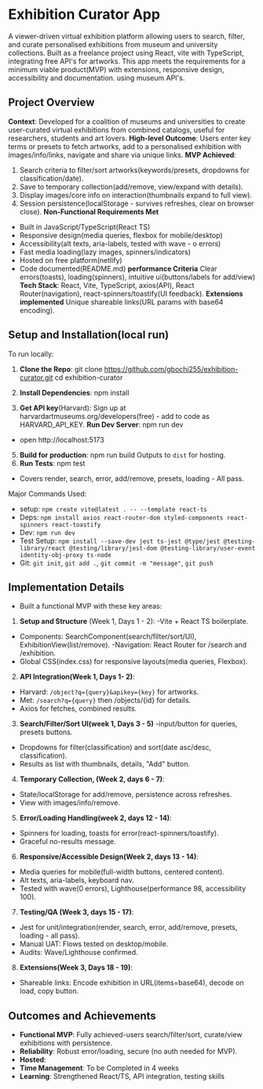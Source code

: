 # Exhibition Curator App 
 
 A viewer-driven virtual exhibition platform allowing users to search, filter, and curate personalised exhibitions from museum and university collections. Built as a freelance project using React, vite  with TypeScript, integrating free API's for artworks. This app meets the requirements for a minimum viable product(MVP) with extensions, responsive design, accessibility and documentation.  using museum API's.


 ## Project Overview
 **Context**: Developed for a coalition of museums and universities to create user-curated virtual exhibitions from combined catalogs, useful for researchers, students and art lovers.
 **High-level Outcome**: Users enter key terms or presets to fetch artworks, add to a personalised exhibition with images/info/links, navigate and share via unique links.
**MVP Achieved**:
 1. Search criteria to filter/sort artworks(keywords/presets, dropdowns for classification/date).
 2. Save to temporary collection(add/remove, view/expand with details).
 3. Display images/core info on interaction(thumbnails expand to full view).
 4. Session persistence(localStorage - survives refreshes, clear on browser close).
**Non-Functional Requirements Met**
 - Built in JavaScript/TypeScript(React TS)
- Responsive design(media queries, flexbox for mobile/desktop)
- Accessibility(alt texts, aria-labels, tested with wave - o errors)
- Fast media loading(lazy images, spinners/indicators)
- Hosted on free platform(netlify)
- Code documented(README.md)
**performance Criteria** Clear errors(toasts), loading(spinners), intuitive ui(buttons/labels for add/view)
**Tech Stack**: 
React, Vite, TypeScript, axios(API), React Router(navigation), react-spinners/toastify(UI feedback).
**Extensions implemented** Unique shareable links(URL params with base64 encoding).

## Setup and Installation(local run)
To run locally:
1. **Clone the Repo**:
git clone https://github.com/gbochi255/exhibition-curator.git
cd exhibition-curator

2. **Install Dependencies**:
npm install

3. **Get API key**(Harvard): Sign up at harvardartmuseums.org/developers(free) - add to code as HARVARD_API_KEY.
**Run Dev Server**:
npm run dev
- open http://localhost:5173
5. **Build for production**:
npm run build
Outputs to `dist` for hosting.
6. **Run Tests**:
npm test
- Covers render, search, error, add/remove, presets, loading - All pass.

Major Commands Used:
- setup: `npm create vite@latest . -- --template react-ts`
- Deps: `npm install axios react-router-dom styled-components react-spinners react-toastify`
- Dev: `npm run dev`
- Test Setup: `npm install --save-dev jest ts-jest @type/jest @testing-library/react @testing/library/jest-dom @testing-library/user-event identity-obj-proxy ts-node`
- Git: `git init`, `git add .`, `git commit -m "message"`, `git push`

## Implementation Details
- Built a functional MVP with these key areas:
1. **Setup and Structure** (Week 1, Days 1 - 2):
-Vite + React TS boilerplate.
- Components: SearchComponent(search/filter/sort/UI), ExhibitionView(list/remove).
-Navigation: React Router for /search and /exhibition.
- Global CSS(index.css) for responsive layouts(media queries, Flexbox).

2. **API Integration(Week 1, Days 1- 2)**:
- Harvard: `/object?q={query}&apikey={key}` for artworks.
- Met: `/search?q={query}` then /objects/{id} for details.
- Axios for fetches, combined results.

3. **Search/Filter/Sort UI(week 1, Days 3 - 5)**
-input/button for queries, presets buttons.
- Dropdowns for filter(classification) and sort(date asc/desc, classification).
- Results as list with thumbnails, details, "Add" button.

4. **Temporary Collection, (Week 2, days 6 - 7)**:
- State/localStorage for add/remove, persistence across refreshes.
- View with images/info/remove.

5. **Error/Loading Handling(week 2, days 12 - 14)**:
- Spinners for loading, toasts for error(react-spinners/toastify).
- Graceful no-results message.

6. **Responsive/Accessible Design(Week 2, days 13 - 14)**:
- Media queries for mobile(full-width buttons, centered content).
- Alt texts, aria-labels, keyboard nav.
- Tested with wave(0 errors), Lighthouse(performance 98, accessibility 100).

7. **Testing/QA (Week 3, days 15 - 17)**:
- Jest for unit/integration(render, search, error, add/remove, presets, loading - all pass).
- Manual UAT: Flows tested on desktop/mobile.
- Audits: Wave/Lighthouse confirmed.

8. **Extensions(Week 3, Days 18 - 19)**:
- Shareable links: Encode exhibition in URL(items=base64), decode on load, copy button.

## Outcomes and Achievements
- **Functional MVP**: Fully achieved-users search/filter/sort, curate/view exhibitions with persistence.
- **Reliability**: Robust error/loading, secure (no auth needed for MVP).
- **Hosted**: 
- **Time Management**: To be Completed in 4 weeks
- **Learning**: Strengthened React/TS, API integration, testing skills






